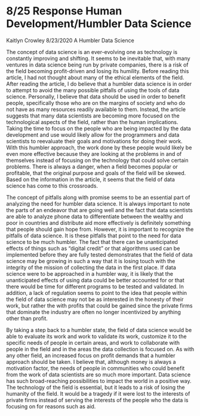 # 8/25 Response Human Development/Humbler Data Science

Kaitlyn Crowley
8/23/2020
A Humbler Data Science

The concept of data science is an ever-evolving one as technology is constantly improving and shifting.  It seems to be inevitable that, with many ventures in data science being run by private companies, there is a risk of the field becoming profit-driven and losing its humility.  Before reading this article, I had not thought about many of the ethical elements of the field.  After reading the article, I do believe that a humbler data science is in order to attempt to avoid the many possible pitfalls of using the tools of data science.  Personally, I believe that data should be used in order to benefit people, specifically those who are on the margins of society and who do not have as many resources readily available to them.  Instead, the article suggests that many data scientists are becoming more focused on the technological aspects of the field, rather than the human implications.  Taking the time to focus on the people who are being impacted by the data development and use would likely allow for the programmers and data scientists to reevaluate their goals and motivations for doing their work.  With this humbler approach, the work done by these people would likely be even more effective because they are looking at the problems in and of themselves instead of focusing on the technology that could solve certain problems.  There is always a danger, when a field becomes popular or profitable, that the original purpose and goals of the field will be skewed.  Based on the information in the article, it seems that the field of data science has come to this crossroads.

The concept of pitfalls along with promise seems to be an essential part of analyzing the need for humbler data science.  It is always important to note the parts of an endeavor that are going well and the fact that data scientists are able to analyze phone data to differentiate between the wealthy and poor in countries and distribute aid more effectively is definitely something that people should gain hope from.  However, it is important to recognize the pitfalls of data science.  It is these pitfalls that point to the need for data science to be much humbler.  The fact that there can be unanticipated effects of things such as “digital credit” or that algorithms used can be implemented before they are fully tested demonstrates that the field of data science may be growing in such a way that it is losing touch with the integrity of the mission of collecting the data in the first place.  If data science were to be approached in a humbler way, it is likely that the unanticipated effects of using data could be better accounted for or that there would be time for different programs to be tested and validated.  In addition, a lack of regulation seems to point to the idea that people within the field of data science may not be as interested in the honesty of their work, but rather the with profits that could be gained since the private firms that dominate the industry are often no longer incentivized by anything other than profit.

By taking a step back to a humbler state, the field of data science would be able to evaluate its work and work to validate its work, customize it to the specific needs of people in certain areas, and work to collaborate with people in the field and in the areas the data collection is focused on.  As with any other field, an increased focus on profit demands that a humbler approach should be taken.  I believe that, although money is always a motivation factor, the needs of people in communities who could benefit from the work of data scientists are so much more important.  Data science has such broad-reaching possibilities to impact the world in a positive way.  The technology of the field is essential, but it leads to a risk of losing the humanity of the field.  It would be a tragedy if it were lost to the interests of private firms instead of serving the interests of the people who the data is focusing on for reasons such as aid.									

